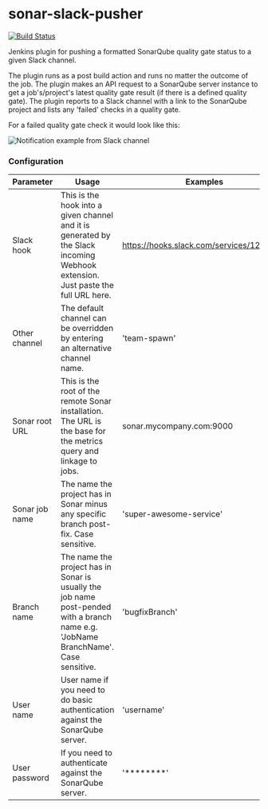 # sonar-slack-pusher

[![Build Status](https://travis-ci.org/andnyb/sonar-slack-pusher.svg)](https://travis-ci.org/andnyb/sonar-slack-pusher)

Jenkins plugin for pushing a formatted SonarQube quality gate status to a given Slack channel.

The plugin runs as a post build action and runs no matter the outcome of the job. The plugin makes an API request to
a SonarQube server instance to get a job's/project's latest quality gate result (if there is a defined quality gate). The plugin reports to a Slack channel with a link to the SonarQube project and lists any 'failed' checks in a quality gate.

For a failed quality gate check it would look like this:

![Notification example from Slack channel](https://github.com/andnyb/sonar-slack-pusher/blob/master/ssp-notification-example.png?raw=true)

### Configuration

Parameter | Usage | Examples
--------------- | -------------------------- | --------
Slack hook|This is the hook into a given channel and it is generated by the Slack incoming Webhook extension. Just paste the full URL here.|https://hooks.slack.com/services/12/34/56
Other channel|The default channel can be overridden by entering an alternative channel name.|'team-spawn'
Sonar root URL|This is the root of the remote Sonar installation. The URL is the base for the metrics query and linkage to jobs.|sonar.mycompany.com:9000
Sonar job name|The name the project has in Sonar minus any specific branch post-fix. Case sensitive.|'super-awesome-service'
Branch name|The name the project has in Sonar is usually the job name post-pended with a branch name e.g. 'JobName BranchName'. Case sensitive.|'bugfixBranch'
User name|User name if you need to do basic authentication against the SonarQube server.|'username'
User password|If you need to authenticate against the SonarQube server.|'********'
